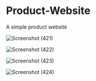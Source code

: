 # Product-Website
A simple product website

![Screenshot (421)](https://user-images.githubusercontent.com/72073065/123642880-6aba4c00-d841-11eb-84b9-5abb708a817a.png)

![Screenshot (422)](https://user-images.githubusercontent.com/72073065/123642897-6ee66980-d841-11eb-92a4-8eb51a8ac9fc.png)

![Screenshot (423)](https://user-images.githubusercontent.com/72073065/123642904-71e15a00-d841-11eb-8ffb-8d32bb6bde41.png)

![Screenshot (424)](https://user-images.githubusercontent.com/72073065/123642910-7574e100-d841-11eb-8fba-99cacd7478b3.png)


